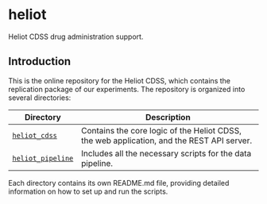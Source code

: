 # heliot
Heliot CDSS drug administration support.

## Introduction
This is the online repository for the Heliot CDSS, which contains the replication package of our experiments.
The repository is organized into several directories:

| Directory                     | Description                                                                                                                |
| ----------------------------- | -------------------------------------------------------------------------------------------------------------------------- |
| [`heliot_cdss`](/heliot_cdss)     | Contains the core logic of the Heliot CDSS, the web application, and the REST API server.              |
| [`heliot_pipeline`](/heliot_pipeline)               | Includes all the necessary scripts for the data pipeline. |

Each directory contains its own README.md file, providing detailed information on how to set up and run the scripts.

